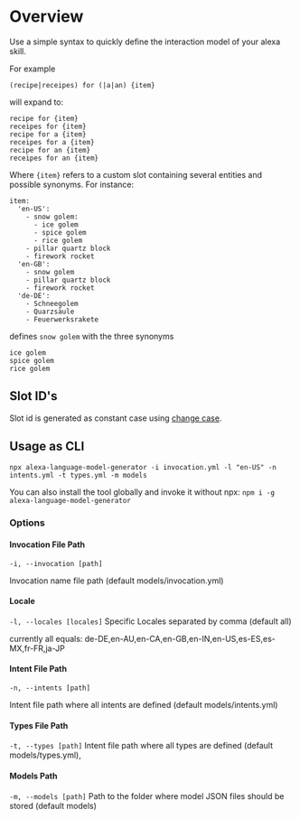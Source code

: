 # Overview

Use a simple syntax to quickly define the interaction model of your alexa skill.

For example

`(recipe|receipes) for (|a|an) {item}`

will expand to:

```
recipe for {item}
receipes for {item}
recipe for a {item}
receipes for a {item}
recipe for an {item}
receipes for an {item}
```

Where `{item}` refers to a custom slot containing several entities and possible synonyms. For instance:

```
item:
  'en-US':
    - snow golem:
      - ice golem
      - spice golem
      - rice golem
    - pillar quartz block
    - firework rocket
  'en-GB':
    - snow golem
    - pillar quartz block
    - firework rocket
  'de-DE':
    - Schneegolem
    - Quarzsäule
    - Feuerwerksrakete
```

defines `snow golem` with the three synonyms

```
ice golem
spice golem
rice golem
```

## Slot ID's

Slot id is generated as constant case using [change case](https://www.npmjs.com/package/change-case#constantcase).

## Usage as CLI

`npx alexa-language-model-generator -i invocation.yml -l "en-US" -n intents.yml -t types.yml -m models`

You can also install the tool globally and invoke it without npx:
`npm i -g alexa-language-model-generator`

### Options

#### Invocation File Path

`-i, --invocation [path]`

Invocation name file path (default models/invocation.yml)

#### Locale

`-l, --locales [locales]`
Specific Locales separated by comma (default all)

currently all equals: de-DE,en-AU,en-CA,en-GB,en-IN,en-US,es-ES,es-MX,fr-FR,ja-JP

#### Intent File Path

`-n, --intents [path]`

Intent file path where all intents are defined (default models/intents.yml)

#### Types File Path

`-t, --types [path]`
Intent file path where all types are defined (default models/types.yml),

#### Models Path

`-m, --models [path]`
Path to the folder where model JSON files should be stored (default models)
